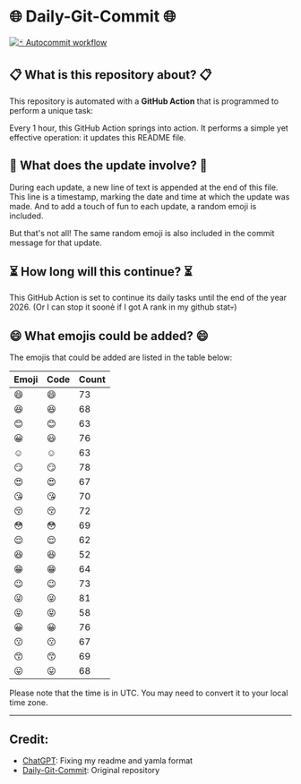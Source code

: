 # 🌐 Daily-Git-Commit 🌐

[![🃏 Autocommit workflow](https://github.com/kleqing/git-auto-commit/actions/workflows/main.yaml/badge.svg?event=check_run)](https://github.com/kleqing/git-auto-commit/actions/workflows/main.yaml)

## 📋 What is this repository about? 📋

This repository is automated with a **GitHub Action** that is programmed to perform a unique task:

Every 1 hour, this GitHub Action springs into action. It performs a simple yet effective operation: it updates this README file.

## 🔄 What does the update involve? 🔄

During each update, a new line of text is appended at the end of this file. This line is a timestamp, marking the date and time at which the update was made. And to add a touch of fun to each update, a random emoji is included.

But that's not all! The same random emoji is also included in the commit message for that update.

## ⏳ How long will this continue? ⏳

This GitHub Action is set to continue its daily tasks until the end of the year 2026. (Or I can stop it soonẻ if I got A rank in my github stat💀)

## 😄 What emojis could be added? 😄

The emojis that could be added are listed in the table below:

| Emoji | Code | Count |
| --- | --- | --- |
| 😄 | :smile: | 73 |
| 😆 | :laughing: | 68 |
| 😊 | :blush: | 63 |
| 😀 | :smiley: | 76 |
| ☺️ | :relaxed: | 63 |
| 😏 | :smirk: | 78 |
| 😍 | :heart_eyes: | 67 |
| 😘 | :kissing_heart: | 70 |
| 😚 | :kissing_closed_eyes: | 72 |
| 😳 | :flushed: | 69 |
| 😌 | :relieved: | 62 |
| 😆 | :satisfied: | 52 |
| 😁 | :grin: | 64 |
| 😉 | :wink: | 73 |
| 😜 | :stuck_out_tongue_winking_eye: | 81 |
| 😝 | :stuck_out_tongue_closed_eyes: | 58 |
| 😀 | :grinning: | 76 |
| 😗 | :kissing: | 67 |
| 😙 | :kissing_smiling_eyes: | 69 |
| 😛 | :stuck_out_tongue: | 68 |

Please note that the time is in UTC. You may need to convert it to your local time zone.

---

## Credit:

- [ChatGPT](chatgpt.com): Fixing my readme and yamla format
- [Daily-Git-Commit](https://github.com/diegomarty/daily-git-commit): Original repository

